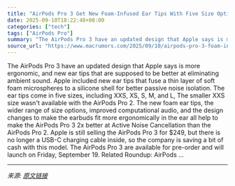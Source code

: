 ```yaml
---
title: "AirPods Pro 3 Get New Foam-Infused Ear Tips With Five Size Options"
date: 2025-09-10T18:22:48+08:00
categories: ["tech"]
tags: ["AirPods Pro"]
summary: "The AirPods Pro 3 have an updated design that Apple says is more ergonomic, and new ear tips that are supposed to be better at eliminating ambient sound. Apple included new ear tips that fuse a thin l"
source_url: "https://www.macrumors.com/2025/09/10/airpods-pro-3-foam-infused-ear-tips/"
---
```


The AirPods Pro 3 have an updated design that Apple says is more ergonomic, and new ear tips that are supposed to be better at eliminating ambient sound. Apple included new ear tips that fuse a thin layer of soft foam microspheres to a silicone shell for better passive noise isolation. The ear tips come in five sizes, including XXS, XS, S, M, and L, The smaller XXS size wasn't available with the AirPods Pro 2. The new foam ear tips, the wider range of size options, improved computational audio, and the design changes to make the earbuds fit more ergonomically in the ear all help to make the &zwnj;AirPods Pro 3&zwnj; 2x better at Active Noise Cancellation than the &zwnj;AirPods Pro&zwnj; 2. Apple is still selling the &zwnj;AirPods Pro 3&zwnj; for &#36;249, but there is no longer a USB-C charging cable inside, so the company is saving a bit of cash with this model. The &zwnj;AirPods Pro 3&zwnj; are available for pre-order and will launch on Friday, September 19. Related Roundup: AirPods ...

---

*来源: [原文链接](https://www.macrumors.com/2025/09/10/airpods-pro-3-foam-infused-ear-tips/)*
